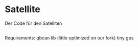 # Satellite
Der Code für den Satelliten
##
Requirements:
qbcan lib (little optimized on our fork)
tiny gps
